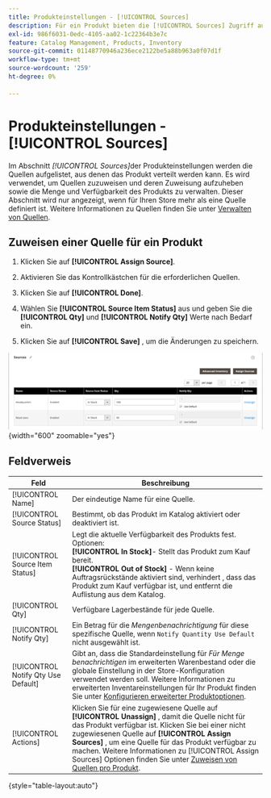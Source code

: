 ```yaml
---
title: Produkteinstellungen - [!UICONTROL Sources]
description: Für ein Produkt bieten die [!UICONTROL Sources] Zugriff auf die  [!DNL Inventory Management] , aus denen das Produkt verteilt werden kann.
exl-id: 986f6031-0edc-4105-aa02-1c22364b3e7c
feature: Catalog Management, Products, Inventory
source-git-commit: 01148770946a236ece2122be5a88b963a0f07d1f
workflow-type: tm+mt
source-wordcount: '259'
ht-degree: 0%

---
```


# Produkteinstellungen - [!UICONTROL Sources]

Im Abschnitt _[!UICONTROL Sources]_&#x200B;der Produkteinstellungen werden die Quellen aufgelistet, aus denen das Produkt verteilt werden kann. Es wird verwendet, um Quellen zuzuweisen und deren Zuweisung aufzuheben sowie die Menge und Verfügbarkeit des Produkts zu verwalten. Dieser Abschnitt wird nur angezeigt, wenn für Ihren Store mehr als eine Quelle definiert ist. Weitere Informationen zu Quellen finden Sie unter [Verwalten von Quellen](../inventory-management/sources-manage.md).

## Zuweisen einer Quelle für ein Produkt

1. Klicken Sie auf **[!UICONTROL Assign Source]**.

1. Aktivieren Sie das Kontrollkästchen für die erforderlichen Quellen.

1. Klicken Sie auf **[!UICONTROL Done]**.

1. Wählen Sie **[!UICONTROL Source Item Status]** aus und geben Sie die **[!UICONTROL Qty]** und **[!UICONTROL Notify Qty]** Werte nach Bedarf ein.

1. Klicken Sie auf **[!UICONTROL Save]** , um die Änderungen zu speichern.

![Quellansicht](./assets/catalog-sources-list.png){width="600" zoomable="yes"}

## Feldverweis

| Feld | Beschreibung |
|--- |--- |
| [!UICONTROL Name] | Der eindeutige Name für eine Quelle. |
| [!UICONTROL Source Status] | Bestimmt, ob das Produkt im Katalog aktiviert oder deaktiviert ist. |
| [!UICONTROL Source Item Status] | Legt die aktuelle Verfügbarkeit des Produkts fest. Optionen: <br />**[!UICONTROL In Stock]**- Stellt das Produkt zum Kauf bereit.<br />**[!UICONTROL Out of Stock]** - Wenn keine Auftragsrückstände aktiviert sind, verhindert , dass das Produkt zum Kauf verfügbar ist, und entfernt die Auflistung aus dem Katalog. |
| [!UICONTROL Qty] | Verfügbare Lagerbestände für jede Quelle. |
| [!UICONTROL Notify Qty] | Ein Betrag für die _Mengenbenachrichtigung_ für diese spezifische Quelle, wenn `Notify Quantity Use Default` nicht ausgewählt ist. |
| [!UICONTROL Notify Qty Use Default] | Gibt an, dass die Standardeinstellung für _Für Menge benachrichtigen_ im erweiterten Warenbestand oder die globale Einstellung in der Store-Konfiguration verwendet werden soll. Weitere Informationen zu erweiterten Inventareinstellungen für Ihr Produkt finden Sie unter [Konfigurieren erweiterter Produktoptionen](../inventory-management/product-options.md). |
| [!UICONTROL Actions] | Klicken Sie für eine zugewiesene Quelle auf **[!UICONTROL Unassign]** , damit die Quelle nicht für das Produkt verfügbar ist. Klicken Sie bei einer nicht zugewiesenen Quelle auf **[!UICONTROL Assign Sources]** , um eine Quelle für das Produkt verfügbar zu machen. Weitere Informationen zu [!UICONTROL Assign Sources] Optionen finden Sie unter [Zuweisen von Quellen pro Produkt](../inventory-management/sources-assign-per-product.md). |

{style="table-layout:auto"}
